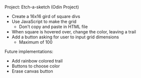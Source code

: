 Project: Etch-a-sketch (Odin Project)

- Create a 16x16 gird of square divs
- Use JavaScript to make the grid
    - Don't copy and paste in HTML file
- When square is hovered over, change the color, leaving a trail
- Add a button asking for user to input grid dimensions
    - Maximum of 100

Future implementations:
- Add rainbow colored trail
- Buttons to choose color
- Erase canvas button